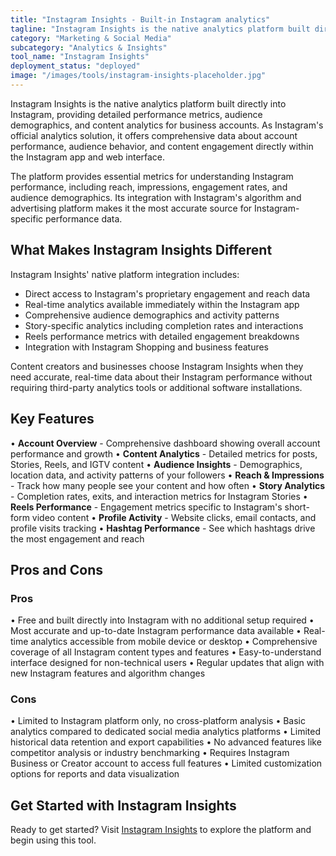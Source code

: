 ```yaml
---
title: "Instagram Insights - Built-in Instagram analytics"
tagline: "Instagram Insights is the native analytics platform built directly into Instagram, providing detailed performance metrics, audience demographics, and content analytics for business accounts..."
category: "Marketing & Social Media"
subcategory: "Analytics & Insights"
tool_name: "Instagram Insights"
deployment_status: "deployed"
image: "/images/tools/instagram-insights-placeholder.jpg"
---
```


Instagram Insights is the native analytics platform built directly into Instagram, providing detailed performance metrics, audience demographics, and content analytics for business accounts. As Instagram's official analytics solution, it offers comprehensive data about account performance, audience behavior, and content engagement directly within the Instagram app and web interface.

The platform provides essential metrics for understanding Instagram performance, including reach, impressions, engagement rates, and audience demographics. Its integration with Instagram's algorithm and advertising platform makes it the most accurate source for Instagram-specific performance data.

## What Makes Instagram Insights Different

Instagram Insights' native platform integration includes:
- Direct access to Instagram's proprietary engagement and reach data
- Real-time analytics available immediately within the Instagram app
- Comprehensive audience demographics and activity patterns
- Story-specific analytics including completion rates and interactions
- Reels performance metrics with detailed engagement breakdowns
- Integration with Instagram Shopping and business features

Content creators and businesses choose Instagram Insights when they need accurate, real-time data about their Instagram performance without requiring third-party analytics tools or additional software installations.

## Key Features

• **Account Overview** - Comprehensive dashboard showing overall account performance and growth
• **Content Analytics** - Detailed metrics for posts, Stories, Reels, and IGTV content
• **Audience Insights** - Demographics, location data, and activity patterns of your followers
• **Reach & Impressions** - Track how many people see your content and how often
• **Story Analytics** - Completion rates, exits, and interaction metrics for Instagram Stories
• **Reels Performance** - Engagement metrics specific to Instagram's short-form video content
• **Profile Activity** - Website clicks, email contacts, and profile visits tracking
• **Hashtag Performance** - See which hashtags drive the most engagement and reach

## Pros and Cons

### Pros
• Free and built directly into Instagram with no additional setup required
• Most accurate and up-to-date Instagram performance data available
• Real-time analytics accessible from mobile device or desktop
• Comprehensive coverage of all Instagram content types and features
• Easy-to-understand interface designed for non-technical users
• Regular updates that align with new Instagram features and algorithm changes

### Cons
• Limited to Instagram platform only, no cross-platform analysis
• Basic analytics compared to dedicated social media analytics platforms
• Limited historical data retention and export capabilities
• No advanced features like competitor analysis or industry benchmarking
• Requires Instagram Business or Creator account to access full features
• Limited customization options for reports and data visualization

## Get Started with Instagram Insights

Ready to get started? Visit [Instagram Insights](https://business.instagram.com/getting-started) to explore the platform and begin using this tool.